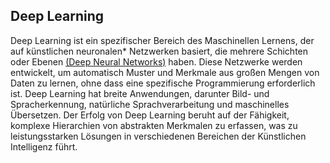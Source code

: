 ## Deep Learning
Deep Learning ist ein spezifischer Bereich des Maschinellen Lernens, der auf künstlichen neuronalen* Netzwerken basiert, die mehrere Schichten oder Ebenen [(Deep Neural Networks)](0215_glossar_neuronalenetze.md) haben. Diese Netzwerke werden entwickelt, um automatisch Muster und Merkmale aus großen Mengen von Daten zu lernen, ohne dass eine spezifische Programmierung erforderlich ist. Deep Learning hat breite Anwendungen, darunter Bild- und Spracherkennung, natürliche Sprachverarbeitung und maschinelles Übersetzen. Der Erfolg von Deep Learning beruht auf der Fähigkeit, komplexe Hierarchien von abstrakten Merkmalen zu erfassen, was zu leistungsstarken Lösungen in verschiedenen Bereichen der Künstlichen Intelligenz führt.
